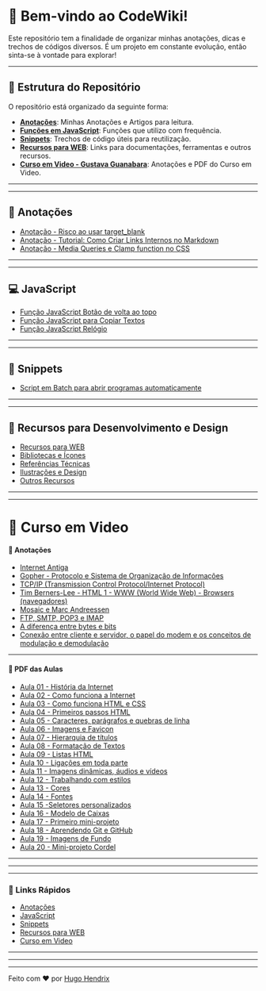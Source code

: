 # 📘 Bem-vindo ao **CodeWiki**! 

Este repositório tem a finalidade de organizar minhas anotações, dicas e trechos de códigos diversos. É um projeto em constante evolução, então sinta-se à vontade para explorar!

---

## 📂 Estrutura do Repositório

O repositório está organizado da seguinte forma:

- **[Anotações](#-anotações)**: Minhas Anotações e Artigos para leitura.
- **[Funções em JavaScript](#-javascript)**: Funções que utilizo com frequência.
- **[Snippets](#-snippets)**: Trechos de código úteis para reutilização.
- **[Recursos para WEB](#-recursos-para-desenvolvimento-e-design)**: Links para documentações, ferramentas e outros recursos.
- **[Curso em Video - Gustava Guanabara](#-curso-em-video)**: Anotações e PDF do Curso em Video.


---
---

## 📝 Anotações

- [Anotação - Risco ao usar target_blank](Anotações/problemas-target-blank.md)
- [Anotação - Tutorial: Como Criar Links Internos no Markdown](Anotações/criando-links-com-markdown.md)
- [Anotação - Media Queries e Clamp function no CSS](Anotações/media-queries-e-clamp-function-css.md)


---
---

## 💻 JavaScript

- [Função JavaScript Botão de volta ao topo](Snippets/btn-volta-ao-topo.md)
- [Função JavaScript para Copiar Textos](Snippets/copiar-texto.md)
- [Função JavaScript Relógio](Snippets/relogio.md)

---
---

## 🚩 Snippets

- [Script em Batch para abrir programas automaticamente](Snippets/turn-on.md)

---
---

## 📌 Recursos para Desenvolvimento e Design

- [Recursos para WEB](Recursos-Web/recursos-web.md)
- [Bibliotecas e Ícones](Recursos-Web/icones.md)
- [Referências Técnicas](Recursos-Web/referencia-tecnica.md)
- [Ilustrações e Design](Recursos-Web/ilustracoes-designs.md)
- [Outros Recursos](Recursos-Web/outros.md)

---
---

# 🖖 Curso em Video 

#### 📝 Anotações

- [Internet Antiga](Curso-em-Video/internet-antiga.md)
- [Gopher - Protocolo e Sistema de Organização de Informações](Curso-em-Video/gopher.md)
- [TCP/IP (Transmission Control Protocol/Internet Protocol)](Curso-em-Video/protocolos.md)
- [Tim Berners-Lee - HTML 1 - WWW (World Wide Web) - Browsers (navegadores)](Curso-em-Video/tim-html-www-browser.md)
- [Mosaic e Marc Andreessen](Curso-em-Video/mosaic.md)
- [FTP, SMTP, POP3 e IMAP](Curso-em-Video/ftp-smtp-pop3-imap.md)
- [A diferença entre bytes e bits](Curso-em-Video/bites-bytes.md)
- [Conexão entre cliente e servidor, o papel do modem e os conceitos de modulação e demodulação](Curso-em-Video/cliente-servidor.md)

----

#### 📖 PDF das Aulas

- [Aula 01 - História da Internet](Curso-em-Video/curso-em-video-aulas-em-pdf/01.pdf)
- [Aula 02 - Como funciona a Internet](Curso-em-Video/curso-em-video-aulas-em-pdf/02%20-%20Como%20funciona%20a%20Internet.pdf)
- [Aula 03 - Como funciona HTML e CSS](Curso-em-Video/curso-em-video-aulas-em-pdf/03.pdf)
- [Aula 04 - Primeiros passos HTML](Curso-em-Video/curso-em-video-aulas-em-pdf/04.pdf)
- [Aula 05 - Caracteres, parágrafos e quebras de linha](Curso-em-Video/curso-em-video-aulas-em-pdf/05.pdf)
- [Aula 06 - Imagens e Favicon](Curso-em-Video/curso-em-video-aulas-em-pdf/06.pdf)
- [Aula 07 - Hierarquia de títulos](Curso-em-Video/curso-em-video-aulas-em-pdf/07.pdf)
- [Aula 08 - Formatação de Textos](Curso-em-Video/curso-em-video-aulas-em-pdf/08.pdf)
- [Aula 09 - Listas HTML](Curso-em-Video/curso-em-video-aulas-em-pdf/09.pdf)
- [Aula 10 - Ligações em toda parte](Curso-em-Video/curso-em-video-aulas-em-pdf/10.pdf)
- [Aula 11 - Imagens dinâmicas, áudios e vídeos](Curso-em-Video/curso-em-video-aulas-em-pdf/11.pdf)
- [Aula 12 - Trabalhando com estilos](Curso-em-Video/curso-em-video-aulas-em-pdf/12.pdf)
- [Aula 13 - Cores](Curso-em-Video/curso-em-video-aulas-em-pdf/13.pdf)
- [Aula 14 - Fontes](Curso-em-Video/curso-em-video-aulas-em-pdf/14.pdf)
- [Aula 15 -Seletores personalizados](Curso-em-Video/curso-em-video-aulas-em-pdf/15.pdf)
- [Aula 16 - Modelo de Caixas](Curso-em-Video/curso-em-video-aulas-em-pdf/16.pdf)
- [Aula 17 - Primeiro mini-projeto](Curso-em-Video/curso-em-video-aulas-em-pdf/17.pdf)
- [Aula 18 - Aprendendo Git e GitHub](Curso-em-Video/curso-em-video-aulas-em-pdf/18.pdf)
- [Aula 19 - Imagens de Fundo](Curso-em-Video/curso-em-video-aulas-em-pdf/19.pdf)
- [Aula 20 - Mini-projeto Cordel](Curso-em-Video/curso-em-video-aulas-em-pdf/20.pdf)

---
---
---

### 🔗 Links Rápidos

- [Anotações](#-anotações)
- [JavaScript](#-javascript)
- [Snippets](#-snippets)
- [Recursos para WEB](#-recursos-para-desenvolvimento-e-design)
- [Curso em Video](#-curso-em-video)

---
---
---

Feito com ❤️ por  [Hugo Hendrix](https://github.com/HugoHendrix)